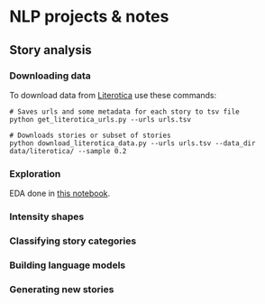 # NLP projects & notes

## Story analysis

### Downloading data
To download data from [Literotica](https://www.literotica.com) use these commands:  

```
# Saves urls and some metadata for each story to tsv file
python get_literotica_urls.py --urls urls.tsv

# Downloads stories or subset of stories
python download_literotica_data.py --urls urls.tsv --data_dir data/literotica/ --sample 0.2
```  

### Exploration
EDA done in [this notebook]().

### Intensity shapes

### Classifying story categories

### Building language models

### Generating new stories
